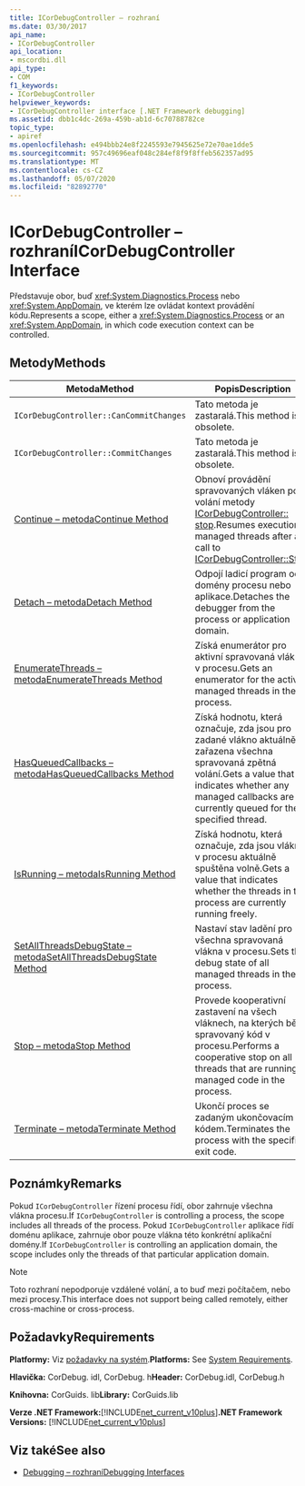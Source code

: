 ```yaml
---
title: ICorDebugController – rozhraní
ms.date: 03/30/2017
api_name:
- ICorDebugController
api_location:
- mscordbi.dll
api_type:
- COM
f1_keywords:
- ICorDebugController
helpviewer_keywords:
- ICorDebugController interface [.NET Framework debugging]
ms.assetid: dbb1c4dc-269a-459b-ab1d-6c70788782ce
topic_type:
- apiref
ms.openlocfilehash: e494bbb24e8f2245593e7945625e72e70ae1dde5
ms.sourcegitcommit: 957c49696eaf048c284ef8f9f8ffeb562357ad95
ms.translationtype: MT
ms.contentlocale: cs-CZ
ms.lasthandoff: 05/07/2020
ms.locfileid: "82892770"
---
```

# <a name="icordebugcontroller-interface"></a><span data-ttu-id="79a02-102">ICorDebugController – rozhraní</span><span class="sxs-lookup"><span data-stu-id="79a02-102">ICorDebugController Interface</span></span>

<span data-ttu-id="79a02-103">Představuje obor, buď <xref:System.Diagnostics.Process> nebo <xref:System.AppDomain>, ve kterém lze ovládat kontext provádění kódu.</span><span class="sxs-lookup"><span data-stu-id="79a02-103">Represents a scope, either a <xref:System.Diagnostics.Process> or an <xref:System.AppDomain>, in which code execution context can be controlled.</span></span>  
  
## <a name="methods"></a><span data-ttu-id="79a02-104">Metody</span><span class="sxs-lookup"><span data-stu-id="79a02-104">Methods</span></span>  
  
|<span data-ttu-id="79a02-105">Metoda</span><span class="sxs-lookup"><span data-stu-id="79a02-105">Method</span></span>|<span data-ttu-id="79a02-106">Popis</span><span class="sxs-lookup"><span data-stu-id="79a02-106">Description</span></span>|  
|------------|-----------------|  
|`ICorDebugController::CanCommitChanges`|<span data-ttu-id="79a02-107">Tato metoda je zastaralá.</span><span class="sxs-lookup"><span data-stu-id="79a02-107">This method is obsolete.</span></span>|  
|`ICorDebugController::CommitChanges`|<span data-ttu-id="79a02-108">Tato metoda je zastaralá.</span><span class="sxs-lookup"><span data-stu-id="79a02-108">This method is obsolete.</span></span>|  
|[<span data-ttu-id="79a02-109">Continue – metoda</span><span class="sxs-lookup"><span data-stu-id="79a02-109">Continue Method</span></span>](icordebugcontroller-continue-method.md)|<span data-ttu-id="79a02-110">Obnoví provádění spravovaných vláken po volání metody [ICorDebugController:: stop](icordebugcontroller-stop-method.md).</span><span class="sxs-lookup"><span data-stu-id="79a02-110">Resumes execution of managed threads after a call to [ICorDebugController::Stop](icordebugcontroller-stop-method.md).</span></span>|  
|[<span data-ttu-id="79a02-111">Detach – metoda</span><span class="sxs-lookup"><span data-stu-id="79a02-111">Detach Method</span></span>](icordebugcontroller-detach-method.md)|<span data-ttu-id="79a02-112">Odpojí ladicí program od domény procesu nebo aplikace.</span><span class="sxs-lookup"><span data-stu-id="79a02-112">Detaches the debugger from the process or application domain.</span></span>|  
|[<span data-ttu-id="79a02-113">EnumerateThreads – metoda</span><span class="sxs-lookup"><span data-stu-id="79a02-113">EnumerateThreads Method</span></span>](icordebugcontroller-enumeratethreads-method.md)|<span data-ttu-id="79a02-114">Získá enumerátor pro aktivní spravovaná vlákna v procesu.</span><span class="sxs-lookup"><span data-stu-id="79a02-114">Gets an enumerator for the active managed threads in the process.</span></span>|  
|[<span data-ttu-id="79a02-115">HasQueuedCallbacks – metoda</span><span class="sxs-lookup"><span data-stu-id="79a02-115">HasQueuedCallbacks Method</span></span>](icordebugcontroller-hasqueuedcallbacks-method.md)|<span data-ttu-id="79a02-116">Získá hodnotu, která označuje, zda jsou pro zadané vlákno aktuálně zařazena všechna spravovaná zpětná volání.</span><span class="sxs-lookup"><span data-stu-id="79a02-116">Gets a value that indicates whether any managed callbacks are currently queued for the specified thread.</span></span>|  
|[<span data-ttu-id="79a02-117">IsRunning – metoda</span><span class="sxs-lookup"><span data-stu-id="79a02-117">IsRunning Method</span></span>](icordebugcontroller-isrunning-method.md)|<span data-ttu-id="79a02-118">Získá hodnotu, která označuje, zda jsou vlákna v procesu aktuálně spuštěna volně.</span><span class="sxs-lookup"><span data-stu-id="79a02-118">Gets a value that indicates whether the threads in the process are currently running freely.</span></span>|  
|[<span data-ttu-id="79a02-119">SetAllThreadsDebugState – metoda</span><span class="sxs-lookup"><span data-stu-id="79a02-119">SetAllThreadsDebugState Method</span></span>](icordebugcontroller-setallthreadsdebugstate-method.md)|<span data-ttu-id="79a02-120">Nastaví stav ladění pro všechna spravovaná vlákna v procesu.</span><span class="sxs-lookup"><span data-stu-id="79a02-120">Sets the debug state of all managed threads in the process.</span></span>|  
|[<span data-ttu-id="79a02-121">Stop – metoda</span><span class="sxs-lookup"><span data-stu-id="79a02-121">Stop Method</span></span>](icordebugcontroller-stop-method.md)|<span data-ttu-id="79a02-122">Provede kooperativní zastavení na všech vláknech, na kterých běží spravovaný kód v procesu.</span><span class="sxs-lookup"><span data-stu-id="79a02-122">Performs a cooperative stop on all threads that are running managed code in the process.</span></span>|  
|[<span data-ttu-id="79a02-123">Terminate – metoda</span><span class="sxs-lookup"><span data-stu-id="79a02-123">Terminate Method</span></span>](icordebugcontroller-terminate-method.md)|<span data-ttu-id="79a02-124">Ukončí proces se zadaným ukončovacím kódem.</span><span class="sxs-lookup"><span data-stu-id="79a02-124">Terminates the process with the specified exit code.</span></span>|  
  
## <a name="remarks"></a><span data-ttu-id="79a02-125">Poznámky</span><span class="sxs-lookup"><span data-stu-id="79a02-125">Remarks</span></span>  
 <span data-ttu-id="79a02-126">Pokud `ICorDebugController` řízení procesu řídí, obor zahrnuje všechna vlákna procesu.</span><span class="sxs-lookup"><span data-stu-id="79a02-126">If `ICorDebugController` is controlling a process, the scope includes all threads of the process.</span></span> <span data-ttu-id="79a02-127">Pokud `ICorDebugController` aplikace řídí doménu aplikace, zahrnuje obor pouze vlákna této konkrétní aplikační domény.</span><span class="sxs-lookup"><span data-stu-id="79a02-127">If `ICorDebugController` is controlling an application domain, the scope includes only the threads of that particular application domain.</span></span>  
  
> [!NOTE]
> <span data-ttu-id="79a02-128">Toto rozhraní nepodporuje vzdálené volání, a to buď mezi počítačem, nebo mezi procesy.</span><span class="sxs-lookup"><span data-stu-id="79a02-128">This interface does not support being called remotely, either cross-machine or cross-process.</span></span>  
  
## <a name="requirements"></a><span data-ttu-id="79a02-129">Požadavky</span><span class="sxs-lookup"><span data-stu-id="79a02-129">Requirements</span></span>  
 <span data-ttu-id="79a02-130">**Platformy:** Viz [požadavky na systém](../../get-started/system-requirements.md).</span><span class="sxs-lookup"><span data-stu-id="79a02-130">**Platforms:** See [System Requirements](../../get-started/system-requirements.md).</span></span>  
  
 <span data-ttu-id="79a02-131">**Hlavička:** CorDebug. idl, CorDebug. h</span><span class="sxs-lookup"><span data-stu-id="79a02-131">**Header:** CorDebug.idl, CorDebug.h</span></span>  
  
 <span data-ttu-id="79a02-132">**Knihovna:** CorGuids. lib</span><span class="sxs-lookup"><span data-stu-id="79a02-132">**Library:** CorGuids.lib</span></span>  
  
 <span data-ttu-id="79a02-133">**Verze .NET Framework:**[!INCLUDE[net_current_v10plus](../../../../includes/net-current-v10plus-md.md)]</span><span class="sxs-lookup"><span data-stu-id="79a02-133">**.NET Framework Versions:** [!INCLUDE[net_current_v10plus](../../../../includes/net-current-v10plus-md.md)]</span></span>  
  
## <a name="see-also"></a><span data-ttu-id="79a02-134">Viz také</span><span class="sxs-lookup"><span data-stu-id="79a02-134">See also</span></span>

- [<span data-ttu-id="79a02-135">Debugging – rozhraní</span><span class="sxs-lookup"><span data-stu-id="79a02-135">Debugging Interfaces</span></span>](debugging-interfaces.md)
